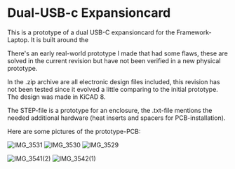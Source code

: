 # Dual-USB-c Expansioncard

This is a prototype of a dual USB-C expansioncard for the Framework-Laptop.
It is built around the 

There's an early real-world prototype I made that had some flaws, these are solved in the current revision but have not been verified in a new physical prototype.

In the .zip archive are all electronic design files included, this revision has not been tested since it evolved a little comparing to the initial prototype. The design was made in KiCAD 8.

The STEP-file is a prototype for an enclosure, the .txt-file mentions the needed additional hardware (heat inserts and spacers for PCB-installation).


Here are some pictures of the prototype-PCB:

![IMG_3531](https://github.com/glx-seven/dual-c_expansioncard/assets/19342476/0d97f1a6-489e-42fe-beab-739aa5b87edc)
![IMG_3530](https://github.com/glx-seven/dual-c_expansioncard/assets/19342476/9e58d72d-0969-42ed-8473-a70e886f4d8d)
![IMG_3529](https://github.com/glx-seven/dual-c_expansioncard/assets/19342476/cdaf0f5d-6ed8-4406-b146-b7e5782339f5)

![IMG_3541(2)](https://github.com/glx-seven/dual-c_expansioncard/assets/19342476/7fd0f93c-cee8-4e89-9825-81524223ff70)
![IMG_3542(1)](https://github.com/glx-seven/dual-c_expansioncard/assets/19342476/ba1d072c-ac4b-4553-9297-796840652937)
